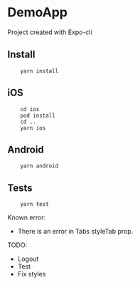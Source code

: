#  DemoApp

Project created with Expo-cli

## Install

```
    yarn install
```

## iOS

```
    cd ios
    pod install
    cd ..
    yarn ios
```

## Android

```
    yarn android
```

## Tests

```
    yarn test
```


Known error:
* There is an error in Tabs styleTab prop.
  
TODO:
* Logout
* Test
* Fix styles